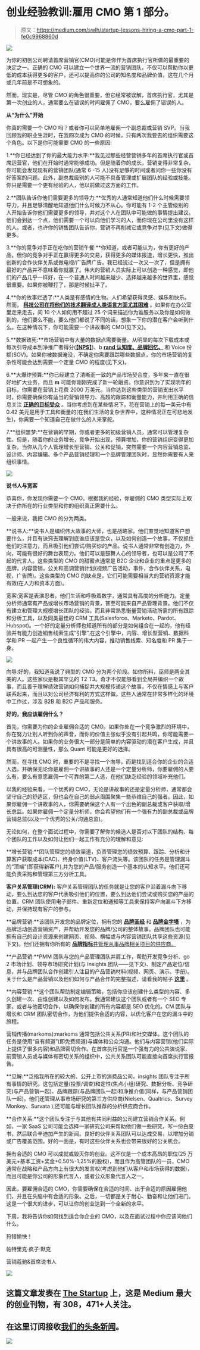 # 创业经验教训:雇用 CMO 第 1 部分。

> 原文：<https://medium.com/swlh/startup-lessons-hiring-a-cmo-part-1-fe0c9968860d>

![](img/65e4d03432431a0ed3695994e1c2652b.png)

为你的初创公司聘请首席营销官(CMO)可能是你作为首席执行官所做的最重要的决定之一。正确的 CMO 可以建立一个世界一流的营销团队，不仅可以帮助你以更低的成本获得更多的客户，还可以提高你的公司的知名度和品牌价值，这在几个月或几年前是不可想象的。

然而，现实是，尽管 CMO 的角色很重要，但它经常被误解，首席执行官，尤其是第一次创业的人，通常要么在错误的时间雇佣了 CMO，要么雇佣了错误的人。

**从“为什么”开始**

你真的需要一个 CMO 吗？或者你可以简单地雇佣一个副总裁或营销 SVP。当我回顾我的职业生涯时，在我四次成为 CMO 的时候，只有两次我要去的组织需要这个角色。以下是你可能需要 CMO 的一些原因:

1.**你已经达到了你的最大能力水平:**我见过那些经营营销多年的首席执行官或首席运营官，他们在开始时通常能够成功。但是随着你的成长，营销变得非常复杂，你可能会发现现有的营销团队(通常 6 -15 人)没有足够的时间或者问你一些你没有好答案的问题。此外，副总裁级别的人可能不具备管理或扩展团队的经验或技能。你只是需要一个更有经验的人，他以前做过这方面的工作。

2.**团队告诉你他们需要更多的领导力:**优秀的人通常知道他们什么时候需要领导力，并且足够清醒地知道他们什么时候力不从心。你可能有 1-2 个主管级别的人开始告诉你他们需要更多的领导，并对这个人在团队中可能做的事情提出建议。他们会到达一个点，他们需要一个可以向他们学习的人，而你现在公司里没有这样的人。或者，也许你的销售团队告诉你，营销不再削减它或竞争对手(见下文)做得更多。

3.**你的竞争对手正在吃你的营销午餐:**你知道，或者可能认为，你有更好的产品，但你的竞争对手正在赢得更多的交易，获得更多的媒体报道，增长更快，推出创新的合作伙伴关系或做电视/广告牌广告。我已经说过一次又一次了，但是拥有最好的产品并不意味着你就赢了。伟大的营销人员实际上可以创造一种感觉，即他们的产品几乎一样好，在一个普通人时间越来越少、选择越来越多的世界里，感觉很重要。如果你被鞭打了，那是时候扯平了。

4.**你的故事烂透了:**人类是有感情的生物。人们希望获得灵感、娱乐和快乐。然而， [**科技公司在将他们的技术翻译成人类语言方面尤其困难**](https://www.madmork.com/single-post/2017/05/29/Less-Tech-More-Heroes-Slaying-Dragons-Please) 。如果你在办公室里走来走去，问 10 个人如何用不超过 25 个词来描述你为谁服务以及你是如何做到的，他们要么不能，要么他们都说了不同的话，想象一下你的潜在客户会听到什么。在这种情况下，你可能需要一个讲故事的 CMO(见下文)。

5.**数据致死:**市场营销中有大量的数据点需要衡量。从明显的每次下载成本或每次引导成本到净推广者得分([**【NPS】**](https://www.madmork.com/single-post/2018/02/01/NPS---What-it-is-and-why-Marketers-and-Founders-should-Track-it))、b [**rand 认知度、品牌回忆、**](https://www.madmork.com/single-post/2017/07/14/How-do-you-measure-Brand-Health) 和 Voice 份额(SOV)。如果你被数据淹没，不确定你需要跟踪哪些数据点，你的市场营销的复杂性可能会达到需要一个定量 CMO 的程度(见下文)。

6.**大爆炸预算:**你已经建立了清晰而一致的产品市场契合度，多年来一直在很好地扩大业务，而且 **m** 可能你刚刚完成了新一轮融资。你意识到为了实现明年的目标，你需要在营销上花费 2000 万美元。当你达到这些类型的营销支出水平时，你需要确保你有适当的营销领导力、高超的跟踪和衡量能力，并利用正确的信息关注 [**正确的目标受众**](https://www.madmork.com/single-post/2018/03/01/Stop-Wasting-your-Marketing-Dollars) 。当你考虑到在某些情况下，花在营销上的每一美元中有 0.42 美元是用于工具和衡量的(在我们生活的复杂世界中，这种情况正在可悲地发生)，你需要一个知道自己在做什么的人来掌舵。

7.**组织噩梦:**在营销的早期，你或者更多的初级营销人员，通常可以管理复杂性。但是，随着你的业务增长，竞争开始出现，预算增加，你的营销组织变得更加复杂。当你从几个人管理增长型营销、公关和促销，突然需要一个内容营销总监、设计师、内容编辑、多个产品营销经理和一个品牌管理团队时，显然你需要有人来组织事情。

![](img/ad057c0b2dfe0127084b7bc7764a36c9.png)

**说书人与宽客**

恭喜你，你发现你需要一个 CMO。根据我的经验，你雇佣的 CMO 类型实际上取决于你所在的行业类型和你的组织真正需要什么。

一般来说，我把 CMO 的分为两类。

**说书人:**说书人是编织伟大故事的大师，也是战略家。他们直觉地知道客户想要什么，并且有诀窍去理解到底谁应该是受众，以及如何创造一个故事，不仅抓住他们的注意力，而且吸引他们尝试/购买你的产品。说书人通常非常有创造力，外向，可能有很好的舞台表现力。他们可以是鼓舞人心的领导者，也可以是公司了不起的代言人。这些类型的 CMO 的甜蜜点通常是 B2C 企业和企业的重点是更多的品牌，内容营销，公关和高调营销计划(视频广告活动，事件，合作伙伴关系，电视，广告牌)。这些类型的 CMO 的缺点是，它们可能需要相当大的营销资源才能有效(在人力和资本方面)。

宽客:宽客是表演忍者。他们生活和呼吸着数字，通常具有高度的分析能力。定量分析师通常有产品或增长市场营销的背景，甚至可能来自产品管理背景。他们不仅有建立和管理大规模增长团队的经验，而且非常熟悉衡量营销活动所需的所有跟踪和分析工具，以及同类最佳的 CRM 工具(Salesforce、Marketo、Pardot、Hubspot)。一个好的定量分析师也知道所有的部分是如何组合在一起的，他有经验并有能力创造销售线索生成“引擎”,在这个引擎中，内容、增长型营销、数据科学和 PR 一起产生一个良性循环的伟大内容，推动销售线索、知名度和 PR 集于一身。

![](img/3a90ca9bbe5004db09d213a66bcae953.png)

向导:好的，我知道我说了典型的 CMO 分为两个阶段。如你所料，巫师是两全其美的人。这些家伙是极其罕见的 T2 T3。奇才不仅能够看到全局并编织一个故事，而且善于理解绩效营销如何捕捉并大规模传递这个故事，不仅在情感上与客户联系起来，而且以对公司经济有利的方式这样做。这些人通常在非常多样化的环境中工作过，涉及 B2B 和 B2C 产品和服务。

**好的，我应该雇佣什么？**

首先，你需要为你的企业雇佣合适的 CMO。如果你处在一个竞争激烈的环境中，你在努力让别人听到你的声音，而你的价值主张似乎没有引起共鸣，你可能需要一个讲故事的人。如果你的业务很大一部分是简单的内容驱动的潜在客户生成，并且具有很高的可测量性，那么 Quant 可能是更好的选择。

然而，在寻找 CMO 时，重要的不是寻找一个向导，而是找到适合你的企业的合适人选，并确保无论你是雇佣一个讲故事的人还是一个定量分析师，你要雇佣的人要么有，要么有意愿雇佣一个可靠的第二人选，在他们缺乏经验的领域补充他们。

以我的经验来看，一个优秀的 CMO，无论是讲故事的还是定量分析师，通常都会坚守自己的舒适区，但也会在自己的弱点周围聚集一些恭维自己的强者。因此，如果你雇佣一个讲故事的人，你需要确保这个人有一个出色的副总裁或客户获取/增长总监。如果你雇佣一个定量分析师，你会希望他们有一个强有力的副总裁或品牌营销总监(以及一个优秀的公关/沟通总监)。

无论如何，在整个面试过程中，你需要了解你的候选人是否对以下团队的结构、每个团队的工作以及如何让他们一起工作有充分的理解和意见:

**增长营销:**团队管理您的绩效渠道，负责管理您的绩效预算、跟踪、分析和计算客户获取成本(CAC)、终身价值(LTV)、客户流失等。该团队的任务是管理漏斗的“顶端”(即获得新客户),并为您的产品/服务创造一个基本的认知水平。他们还可能负责采购和管理第三方分析工具。

**客户关系管理(CRM):** 客户关系管理团队的任务就是让您的客户沿着漏斗向下移动，要么到达您的客户代表吸引他们的位置，要么到达他们尝试或购买您的产品的位置。CRM 团队使用电子邮件、重新定位和通知等工具来保持客户向漏斗下方移动，并保持现有客户的参与。

**品牌营销:**该团队开发您的品牌定位，拥有您的 [**品牌圣经**](https://www.madmork.com/single-post/2017/05/11/Why-every-startup-needs-a-Brand-Bible) 和 [**品牌金字塔**](https://www.madmork.com/single-post/brandpyramid) ，为品牌活动创造营销资产，并帮助开发您的品牌/公司的整体故事。品牌团队也可能拥有自己的设计资源来创建网页、视频、横幅或与内容营销团队共享这些资源(见下文)。他们还拥有你所有的 [**品牌指标**并管理从事品牌相关项目的供应商。](https://www.madmork.com/single-post/2017/07/14/How-do-you-measure-Brand-Health)

**产品营销:**PMM 团队与您的产品管理团队并肩工作，帮助开发竞争分析、go 2 市场计划、领导市场研究计划(与 Insights 团队——见下文)、制定产品定位/信息，并与品牌团队合作创建引人注目的产品营销材料(视频、网页、演示、手册)。关于什么是产品营销以及他们如何与产品合作的完整描述，请看我的帖子 [**这里**](https://www.madmork.com/single-post/2017/10/12/Product-Marketing---What-it-is-What-it-does-Why-you-need) 。

**内容营销:**这个团队帮助制定编辑策略，包括你应该创建什么类型的内容、多久创建一次、由谁创建以及如何发布。我通常建议这个团队或者有一个 SEO 专家，或者与他密切合作，以确保你创建的所有内容都是 SEO 优化的。CM 团队与增长和 CRM 团队密切合作，为他们提供合适的内容，以优化客户在您的漏斗中的旅程。

营销传播(markoms):markoms 通常包括公共关系(PR)和社交媒体。这个团队的任务是使用“自有频道”(即免费频道)与媒体和公众沟通。他们与内容营销(他们实际上提供了很多内容)和品牌密切合作。在首席执行官是一个强有力的公共演说家、前营销人员或与媒体有密切关系的组织中，公共关系团队可能直接向首席执行官报告。

**见解:**泛指我所在的较大的、公开上市的消费品公司。insights 团队专注于所有事情的研究。这包括定量(投票/调查)和定性(焦点小组)研究、数据分析、竞争研究(与产品营销一起)、品牌跟踪(与品牌团队一起)和净推介值(同样，与产品营销团队一起)。他们还管理从事市场研究的第三方供应商(Nielsen、Qualtrics、Survey Monkey、Survata ),还可能与增长团队推荐的分析供应商合作。

**合作关系:**这个团队专注于与其他有共同利益的公司建立营销合作关系。例如，一家 SaaS 公司可能会选择一家研究公司来帮助他们做一些研究，写一份白皮书，然后联合辛迪加产生的新闻。良好的伙伴关系团队可以达成交易，以增加分销或广告覆盖范围。好的一面是，有时这些伙伴关系也会带来很好的公关机会。

拥有合适的 CMO 可以成就或毁灭你的创业。这不仅是一个成本高昂的职位(25 万美元+基本工资+奖金+0.50%-1.25%的股权)，而且作为高管团队的一员，CMO 通常在战略和产品方向上有很大的发言权(考虑到他们从客户和市场获得的数据)，而且可能是你公司的形象代言人，或者公众形象代言人之一。

因此，要雇佣合适的 CMO，你需要确保在合适的时间、出于合适的原因雇佣他们，并且在头脑中有合适的形象。之后，一切都是关于耐心、勤奋和让他们进门。这是一个很大的进步，可以让你的创业达到一个全新的水平。

下周，我将告诉你如何找到适合你企业的 CMO，以及在面试过程中你应该问他们什么。

狩猎愉快！

帕特里克·疯子·默克

营销蔻驰&首席说书人

[![](img/308a8d84fb9b2fab43d66c117fcc4bb4.png)](https://medium.com/swlh)

## 这篇文章发表在 [The Startup](https://medium.com/swlh) 上，这是 Medium 最大的创业刊物，有 308，471+人关注。

## 在这里订阅接收[我们的头条新闻](http://growthsupply.com/the-startup-newsletter/)。

[![](img/b0164736ea17a63403e660de5dedf91a.png)](https://medium.com/swlh)